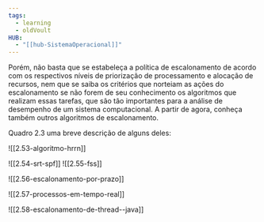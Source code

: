 ```yaml
---
tags:
  - learning
  - oldVoult
HUB:
  - "[[hub-SistemaOperacional]]"
---
```

Porém, não basta que se estabeleça a política de escalonamento de acordo com os respectivos níveis de priorização de processamento e alocação de recursos, nem que se saiba os critérios que norteiam as ações do escalonamento se não forem de seu conhecimento os algoritmos que realizam essas tarefas, que são tão importantes para a análise de desempenho de um sistema computacional. A partir de agora, conheça também outros algoritmos de escalonamento.

Quadro 2.3 uma breve descrição de alguns deles:




![[2.53-algoritmo-hrrn]]

![[2.54-srt-spf]]
![[2.55-fss]]

![[2.56-escalonamento-por-prazo]]

![[2.57-processos-em-tempo-real]]

![[2.58-escalonamento-de-thread--java]]


